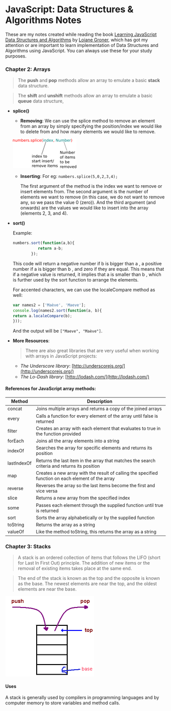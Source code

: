 # JavaScript: Data Structures & Algorithms Notes

These are my notes created while reading the book [Learning JavaScript Data Structures and Algorithms]() by [Loiane Groner](), which has got my attention or are important to learn implementation of Data Structures and Algorithms using JavaScript.
You can always use these for your study purposes.

### Chapter 2: Arrays

> The **push** and **pop** methods allow an array to emulate a basic **stack** data structure.

> The **shift** and **unshift** methods allow an array to emulate a basic **queue** data structure,

- **splice()**
	- **Removing**: We can use the splice method to remove an element from an array by simply specifying the position/index we would like to delete from and how many elements we would like to remove.

	 ![alt-splice1](images/js-data-structures-and-algo/splice1.png)

	- **Inserting**: For eg: `numbers.splice(5,0,2,3,4);`

	  The first argument of the method is the index we want to remove or insert elements from. The second argument is the number of elements we want to remove (in this case, we do not want to remove any, so we pass the value 0 (zero)). And the third argument (and onwards) are the values we would like to insert into the array (elements 2, 3, and 4).

- **sort()**

	Example: 
	```javascript
	numbers.sort(function(a,b){
			   return a-b;
			}); 
	```
	This code will return a negative number if b is bigger than a , a positive number if a is bigger than b , and zero if they are equal. This means that if a negative value is returned, it implies that a is smaller than b , which is further used by the sort function to arrange the elements.

	For accented characters, we can use the localeCompare method as well:
	```javascript
	var names2 = ['Maève', 'Maeve'];
	console.log(names2.sort(function(a, b){
	return a.localeCompare(b);
	}));
	```
	And the output will be `["Maeve", "Maève"]`.

- **More Resources**:
	>There are also great libraries that are very useful when working with arrays in JavaScript projects:
	- *The Underscore library*: [http://underscorejs.org/](http://underscorejs.org/)
	- *The Lo-Dash library*: [http://lodash.com/](http://lodash.com/)


#### References for JavaScript array methods:

|Method 	    | Description							|
|---------------|---------------------------------------|
|	concat		|	Joins multiple arrays and returns a copy of the joined arrays|
|	every		|	Calls a function for every element of the array until false is returned	|
|	filter		|	Creates an array with each element that evaluates to true in the function provided|
|	forEach		|   Joins all the array elements into a string|
|	indexOf	    |	Searches the array for specific elements and returns its position|
|	lastIndexOf	|	Returns the last item in the array that matches the search criteria and returns its position|
|	map		    |	Creates a new array with the result of calling the specified function on each element of the array|
|	reverse		|	Reverses the array so the last items become the first and vice versa|
|	slice		|   Returns a new array from the specified index|
|	some		|   Passes each element through the supplied function until true is returned|
|	sort		|	Sorts the array alphabetically or by the supplied function|
|	toString		|	Returns the array as a string|
|	valueOf		|	Like the method toString, this returns the array as a string|


### Chapter 3: Stacks

> A stack is an ordered collection of items that follows the LIFO (short for Last In First Out) principle. The addition of new items or the removal of existing items takes place at the same end.

> The end of the stack is known as the top and the opposite is known as the base. The newest elements are near the top, and the oldest elements are near the base.

![alt-stacks](images/js-data-structures-and-algo/stack.png)

#### **Uses**

A stack is generally used by compilers in programming languages and by computer memory to store variables and method calls.